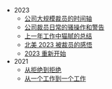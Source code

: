- 2023
    - [公司大规模裁员的时间轴](/work/workplace/2023/timeline-for-layoff.md)
    - [公司裁员日常的骚操作和警告](/work/workplace/2023/daily-operation-layoff.md)
    - [上一年工作中猫腻的总结](/work/workplace/2023/last-year-workplace-issues.md)
    - [北美 2023 被裁员的感悟](/work/workplace/2023/north-america-2023-layoff.md)
    - [2023 重新开始](/work/workplace/2023/restart-2023.md)
- 2021
    - [从拒绝到拒绝](/work/workplace/2021/refuse-to-refuse.md)
    - [从一个工作到一个工作](/work/workplace/2021/another-job-opportunity.md)